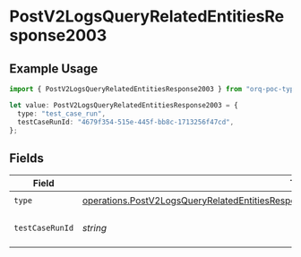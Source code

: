 # PostV2LogsQueryRelatedEntitiesResponse2003

## Example Usage

```typescript
import { PostV2LogsQueryRelatedEntitiesResponse2003 } from "orq-poc-typescript-multi-env-version/models/operations";

let value: PostV2LogsQueryRelatedEntitiesResponse2003 = {
  type: "test_case_run",
  testCaseRunId: "4679f354-515e-445f-bb8c-1713256f47cd",
};
```

## Fields

| Field                                                                                                                                                                                                    | Type                                                                                                                                                                                                     | Required                                                                                                                                                                                                 | Description                                                                                                                                                                                              |
| -------------------------------------------------------------------------------------------------------------------------------------------------------------------------------------------------------- | -------------------------------------------------------------------------------------------------------------------------------------------------------------------------------------------------------- | -------------------------------------------------------------------------------------------------------------------------------------------------------------------------------------------------------- | -------------------------------------------------------------------------------------------------------------------------------------------------------------------------------------------------------- |
| `type`                                                                                                                                                                                                   | [operations.PostV2LogsQueryRelatedEntitiesResponse200ApplicationJSONResponseBodyItems43Type](../../models/operations/postv2logsqueryrelatedentitiesresponse200applicationjsonresponsebodyitems43type.md) | :heavy_check_mark:                                                                                                                                                                                       | N/A                                                                                                                                                                                                      |
| `testCaseRunId`                                                                                                                                                                                          | *string*                                                                                                                                                                                                 | :heavy_check_mark:                                                                                                                                                                                       | The id of the resource                                                                                                                                                                                   |
